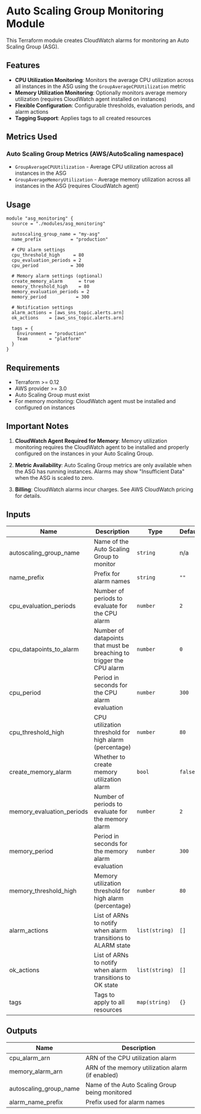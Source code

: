 # Auto Scaling Group Monitoring Module

This Terraform module creates CloudWatch alarms for monitoring an Auto Scaling Group (ASG).

## Features

- **CPU Utilization Monitoring**: Monitors the average CPU utilization across all instances in the ASG using the `GroupAverageCPUUtilization` metric
- **Memory Utilization Monitoring**: Optionally monitors average memory utilization (requires CloudWatch agent installed on instances)
- **Flexible Configuration**: Configurable thresholds, evaluation periods, and alarm actions
- **Tagging Support**: Applies tags to all created resources

## Metrics Used

### Auto Scaling Group Metrics (AWS/AutoScaling namespace)
- `GroupAverageCPUUtilization` - Average CPU utilization across all instances in the ASG
- `GroupAverageMemoryUtilization` - Average memory utilization across all instances in the ASG (requires CloudWatch agent)

## Usage

```hcl
module "asg_monitoring" {
  source = "./modules/asg_monitoring"
  
  autoscaling_group_name = "my-asg"
  name_prefix           = "production"
  
  # CPU alarm settings
  cpu_threshold_high     = 80
  cpu_evaluation_periods = 2
  cpu_period            = 300
  
  # Memory alarm settings (optional)
  create_memory_alarm      = true
  memory_threshold_high    = 80
  memory_evaluation_periods = 2
  memory_period           = 300
  
  # Notification settings
  alarm_actions = [aws_sns_topic.alerts.arn]
  ok_actions    = [aws_sns_topic.alerts.arn]
  
  tags = {
    Environment = "production"
    Team        = "platform"
  }
}
```

## Requirements

- Terraform >= 0.12
- AWS provider >= 3.0
- Auto Scaling Group must exist
- For memory monitoring: CloudWatch agent must be installed and configured on instances

## Important Notes

1. **CloudWatch Agent Required for Memory**: Memory utilization monitoring requires the CloudWatch agent to be installed and properly configured on the instances in your Auto Scaling Group.

2. **Metric Availability**: Auto Scaling Group metrics are only available when the ASG has running instances. Alarms may show "Insufficient Data" when the ASG is scaled to zero.

3. **Billing**: CloudWatch alarms incur charges. See AWS CloudWatch pricing for details.

## Inputs

| Name | Description | Type | Default | Required |
|------|-------------|------|---------|:--------:|
| autoscaling_group_name | Name of the Auto Scaling Group to monitor | `string` | n/a | yes |
| name_prefix | Prefix for alarm names | `string` | `""` | no |
| cpu_evaluation_periods | Number of periods to evaluate for the CPU alarm | `number` | `2` | no |
| cpu_datapoints_to_alarm | Number of datapoints that must be breaching to trigger the CPU alarm | `number` | `0` | no |
| cpu_period | Period in seconds for the CPU alarm evaluation | `number` | `300` | no |
| cpu_threshold_high | CPU utilization threshold for high alarm (percentage) | `number` | `80` | no |
| create_memory_alarm | Whether to create memory utilization alarm | `bool` | `false` | no |
| memory_evaluation_periods | Number of periods to evaluate for the memory alarm | `number` | `2` | no |
| memory_period | Period in seconds for the memory alarm evaluation | `number` | `300` | no |
| memory_threshold_high | Memory utilization threshold for high alarm (percentage) | `number` | `80` | no |
| alarm_actions | List of ARNs to notify when alarm transitions to ALARM state | `list(string)` | `[]` | no |
| ok_actions | List of ARNs to notify when alarm transitions to OK state | `list(string)` | `[]` | no |
| tags | Tags to apply to all resources | `map(string)` | `{}` | no |

## Outputs

| Name | Description |
|------|-------------|
| cpu_alarm_arn | ARN of the CPU utilization alarm |
| memory_alarm_arn | ARN of the memory utilization alarm (if enabled) |
| autoscaling_group_name | Name of the Auto Scaling Group being monitored |
| alarm_name_prefix | Prefix used for alarm names 